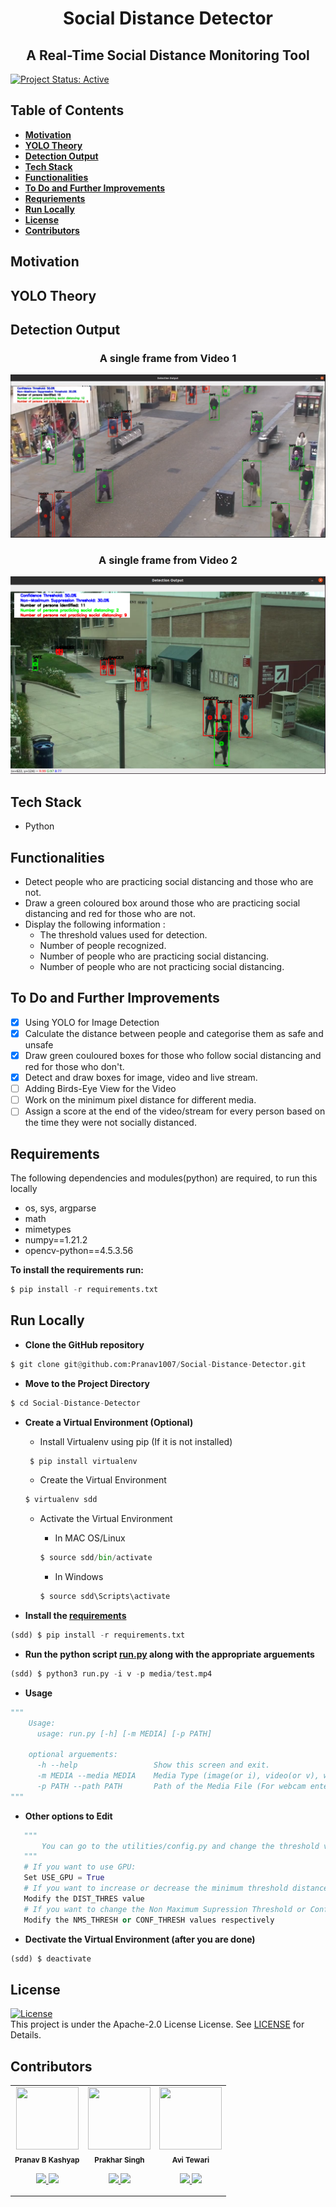 <h1 align="center"> Social Distance Detector </h1>
<h2 align="center"> A Real-Time Social Distance Monitoring Tool </h2>

[![Project Status: Active](https://www.repostatus.org/badges/latest/active.svg)](https://www.repostatus.org/#active)

## Table of Contents
* **[Motivation](#motivation)**
* **[YOLO Theory](#yolo-theory)**
* **[Detection Output](#detection-output)**
* **[Tech Stack](#tech-stack)**
* **[Functionalities](#functionalities)**
* **[To Do and Further Improvements](#to-do-and-further-improvements)**
* **[Requriements](#requirements)**
* **[Run Locally](#run-locally)**
* **[License](#license)**
* **[Contributors](#contributors)**

## Motivation

## YOLO Theory

## Detection Output
<h3 align="center">A single frame from Video 1</h3>

![Detection Output 1](https://github.com/Pranav1007/Social-Distance-Detector/blob/main/media/static/Det%20OP%201.png)

<h3 align="center">A single frame from Video 2</h3>

![Detection Output 2](https://github.com/Pranav1007/Social-Distance-Detector/blob/main/media/static/Det%20OP%202.png)

## Tech Stack
* Python

## Functionalities
* Detect people who are practicing social distancing and those who are not.
* Draw a green coloured box around those who are practicing social distancing and red for those who are not.
* Display the following information :
  * The threshold values used for detection.
  * Number of people recognized.
  * Number of people who are practicing social distancing.
  * Number of people who are not practicing social distancing.

## To Do and Further Improvements
- [x] Using YOLO for Image Detection
- [x] Calculate the distance between people and categorise them as safe and unsafe
- [x] Draw green couloured boxes for those who follow social distancing and red for those who don't.
- [x] Detect and draw boxes for image, video and live stream.
- [ ] Adding Birds-Eye View for the Video
- [ ] Work on the minimum pixel distance for different media.
- [ ] Assign a score at the end of the video/stream for every person based on the time they were not socially distanced.

## Requirements
The following dependencies and modules(python) are required, to run this locally 
* os, sys, argparse
* math
* mimetypes
* numpy==1.21.2
* opencv-python==4.5.3.56

**To install the requirements run:**
```python
$ pip install -r requirements.txt
```

## Run Locally
- **Clone the GitHub repository**
```python
$ git clone git@github.com:Pranav1007/Social-Distance-Detector.git
```

- **Move to the Project Directory**
```python
$ cd Social-Distance-Detector
```

- **Create a Virtual Environment (Optional)**

   * Install Virtualenv using pip (If it is not installed)
   ```python
    $ pip install virtualenv
    ```
   * Create the Virtual Environment
   ```python
   $ virtualenv sdd
   ```
   * Activate the Virtual Environment 
   
      * In MAC OS/Linux 
      ```python
      $ source sdd/bin/activate
      ```
      * In Windows
      ```python
      $ source sdd\Scripts\activate
      ```
  
- **Install the [requirements](requirements.txt)**
```python
(sdd) $ pip install -r requirements.txt
```

- **Run the python script [run.py](run.py) along with the appropriate arguements**
```python
(sdd) $ python3 run.py -i v -p media/test.mp4
```

- **Usage**
```python
"""
    Usage:
      usage: run.py [-h] [-m MEDIA] [-p PATH]

    optional arguements:
      -h --help                 Show this screen and exit.
      -m MEDIA --media MEDIA    Media Type (image(or i), video(or v), webcam(or w))
      -p PATH --path PATH       Path of the Media File (For webcam enter any character)
"""
```

- **Other options to Edit**
```python
   """
       You can go to the utilities/config.py and change the threshold values based on the video and system requirements.
   """
   # If you want to use GPU:
   Set USE_GPU = True
   # If you want to increase or decrease the minimum threshold distance
   Modify the DIST_THRES value
   # If you want to change the Non Maximum Supression Threshold or Confidence Threshold
   Modify the NMS_THRESH or CONF_THRESH values respectively
```

- **Dectivate the Virtual Environment (after you are done)**
```python
(sdd) $ deactivate
```

## License 
[![License](https://img.shields.io/badge/License-Apache%202.0-red.svg)](https://opensource.org/licenses/Apache-2.0)
<br/>
This project is under the Apache-2.0 License License. See [LICENSE](LICENSE) for Details.

## Contributors
<table>
  <tr>
    <td align="center"><img src="https://avatars.githubusercontent.com/u/70643852?s=96&v=4" width="100px;" height="100px;" alt=""/><br/><sub><b>Pranav B Kashyap</b></sub></a><br/><p align="center">
      <p align="center">
        <a href="https://www.linkedin.com/in/pranav-b-kashyap-1994001b6/" alt="Linkedin">
          <img src="http://www.iconninja.com/files/863/607/751/network-linkedin-social-connection-circular-circle-media-icon.svg" width = "30">
        </a>
        <a href="https://github.com/Pranav1007" alt="Github">
          <img src="http://www.iconninja.com/files/241/825/211/round-collaboration-social-github-code-circle-network-icon.svg" width = "30">
        </a>
      </p>
    </td>
    <td align="center"><img src="https://avatars.githubusercontent.com/u/76976349?v=4" width="100px;" height="100px;" alt=""/><br/><sub><b>Prakhar Singh</b></sub></a><br/><p align="center">
      <p align="center">
        <a href="" alt="Linkedin">
          <img src="http://www.iconninja.com/files/863/607/751/network-linkedin-social-connection-circular-circle-media-icon.svg" width = "30">
        </a>
        <a href="https://github.com/whattheprak" alt="Github">
          <img src="http://www.iconninja.com/files/241/825/211/round-collaboration-social-github-code-circle-network-icon.svg" width = "30">
        </a>
      </p>
    </td>
    <td align="center"><img src="https://avatars.githubusercontent.com/u/56482375?v=4" width="100px;" height="100px;" alt=""/><br/><sub><b>Avi Tewari</b></sub></a><br/><p align="center">
      <p align="center">
        <a href="" alt="Linkedin">
          <img src="http://www.iconninja.com/files/863/607/751/network-linkedin-social-connection-circular-circle-media-icon.svg" width = "30">
        </a>
        <a href="https://github.com/AviTewari" alt="Github">
          <img src="http://www.iconninja.com/files/241/825/211/round-collaboration-social-github-code-circle-network-icon.svg" width = "30">
        </a>
      </p>
    </td>
  </tr>
</table>
